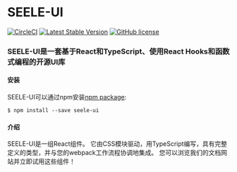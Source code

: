 # SEELE-UI 
[![CircleCI](https://circleci.com/gh/wky0615/SEELE-UI/tree/master.svg?style=svg)](https://circleci.com/gh/wky0615/SEELE-UI/tree/master)
[![Latest Stable Version](https://img.shields.io/npm/v/seele-ui.svg)](https://www.npmjs.com/package/seele-ui)
[![GitHub license](https://img.shields.io/badge/license-MIT-blue.svg)](https://github.com/facebook/react/blob/master/LICENSE)

### SEELE-UI是一套基于React和TypeScript、使用React Hooks和函数式编程的开源UI库

#### 安装
SEELE-UI可以通过npm安装[npm package](https://www.npmjs.com/package/seele-ui):

```$ npm install --save seele-ui```

#### 介绍
SEELE-UI是一组React组件。 它由CSS模块驱动，用TypeScript编写，具有完整定义的类型，并与您的webpack工作流程协调地集成。 您可以浏览我们的文档网站并立即试用这些组件！
